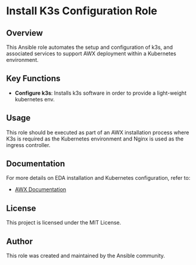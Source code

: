 # Install K3s Configuration Role

## Overview

This Ansible role automates the setup and configuration of k3s, and associated services to support AWX deployment within a Kubernetes environment. 

## Key Functions


- **Configure k3s**: Installs k3s software in order to provide a light-weight kubernetes env.


## Usage

This role should be executed as part of an AWX installation process where K3s is required as the Kubernetes environment and Nginx is used as the ingress controller.

## Documentation

For more details on EDA installation and Kubernetes configuration, refer to:
- [AWX Documentation](https://ranchermanager.docs.rancher.com/getting-started/installation-and-upgrade/install-upgrade-on-a-kubernetes-cluster)


## License

This project is licensed under the MIT License.

## Author

This role was created and maintained by the Ansible community.

